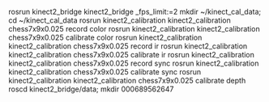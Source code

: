 rosrun kinect2_bridge kinect2_bridge _fps_limit:=2
mkdir ~/kinect_cal_data; cd ~/kinect_cal_data
rosrun kinect2_calibration kinect2_calibration chess7x9x0.025 record color
rosrun kinect2_calibration kinect2_calibration chess7x9x0.025 calibrate color
rosrun kinect2_calibration kinect2_calibration chess7x9x0.025 record ir
rosrun kinect2_calibration kinect2_calibration chess7x9x0.025 calibrate ir
rosrun kinect2_calibration kinect2_calibration chess7x9x0.025 record sync
rosrun kinect2_calibration kinect2_calibration chess7x9x0.025 calibrate sync
rosrun kinect2_calibration kinect2_calibration chess7x9x0.025 calibrate depth
roscd kinect2_bridge/data; mkdir 000689562647
